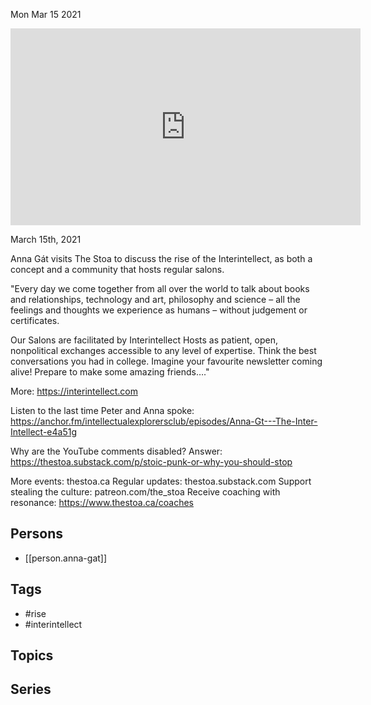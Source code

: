 



Mon Mar 15 2021

<iframe width="560" height="315" src="https://www.youtube.com/embed/l2erIeJz-G8" title="The Rise of Interintellect w/ Anna Gát" frameborder="0" allow="accelerometer; autoplay; clipboard-write; encrypted-media; gyroscope; picture-in-picture" allowfullscreen ></iframe>

March 15th, 2021

Anna Gát visits The Stoa to discuss the rise of the Interintellect, as both a concept and a community that hosts regular salons.

"Every day we come together from all over the world to talk about books and relationships, technology and art, philosophy and science – all the feelings and thoughts we experience as humans – without judgement or certificates.

Our Salons are facilitated by Interintellect Hosts as patient, open, nonpolitical exchanges accessible to any level of expertise. Think the best conversations you had in college. Imagine your favourite newsletter coming alive! Prepare to make some amazing friends…."

More: https://interintellect.com

Listen to the last time Peter and Anna spoke: https://anchor.fm/intellectualexplorersclub/episodes/Anna-Gt---The-Inter-Intellect-e4a51g

Why are the YouTube comments disabled? Answer: https://thestoa.substack.com/p/stoic-punk-or-why-you-should-stop

More events: thestoa.ca
Regular updates: thestoa.substack.com
Support stealing the culture: patreon.com/the_stoa
Receive coaching with resonance: https://www.thestoa.ca/coaches

## Persons

- [[person.anna-gat]]

## Tags

- #rise
- #interintellect

## Topics



## Series



